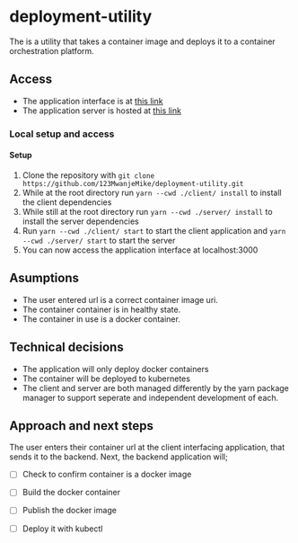 # deployment-utility
The is a utility that takes a container image and deploys it to a container orchestration platform.

## Access
- The application interface is at [this link](https://deployer-b88d2.web.app/)
- The application server is hosted at [this link](https://container-deployer.herokuapp.com/)

### Local setup and access
#### Setup
1. Clone the repository with 
  `git clone https://github.com/123MwanjeMike/deployment-utility.git`
2. While at the root directory run `yarn --cwd ./client/ install` to install the client dependencies
3. While still at the root directory run `yarn --cwd ./server/ install` to install the server dependencies
4. Run `yarn --cwd ./client/ start` to start the client application and `yarn --cwd ./server/ start` to start the server
5. You can now access the application interface at localhost:3000

## Asumptions
- The user entered url is a correct container image uri.
- The container container is in healthy state.
- The container in use is a docker container.

## Technical decisions
- The application will only deploy docker containers
- The container will be deployed to kubernetes
- The client and server are both managed differently by the yarn package manager to support seperate and independent development of each.

## Approach and next steps
The user enters their container url at the client interfacing application, that sends it to the backend.
Next, the backend application will;
- [ ] Check to confirm container is a docker image
- [ ] Build the docker container
- [ ] Publish the docker image
- [ ] Deploy it with kubectl
  
